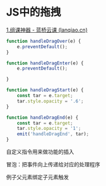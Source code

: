 # JS中的拖拽





[1.组课神器 - 蓝桥云课 (lanqiao.cn)](https://www.lanqiao.cn/problems/5143/learning/?page=1&first_category_id=2&second_category_id=11&sort=difficulty&asc=0)

 





```js
function handleDragOver(e) {
    e.preventDefault();
}

function handleDragEnter(e) {
    e.preventDefault();

}

function handleDragStart(e) {
    const tar = e.target;
    tar.style.opacity = '.6';
}

function handleDragEnd(e) {
    const tar = e.target;
    tar.style.opacity = '1';
    emit('handleDragEnd', tar);
}
```



自定义指令用来做功能的插入



冒泡：把事件向上传递给对应的处理程序

例子父元素绑定子元素触发